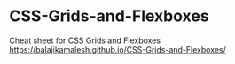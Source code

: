 # CSS-Grids-and-Flexboxes

Cheat sheet for CSS Grids and Flexboxes
https://balajikamalesh.github.io/CSS-Grids-and-Flexboxes/
